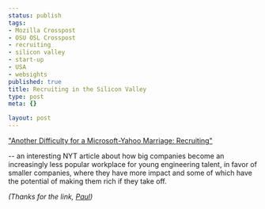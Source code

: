 ```yaml
--- 
status: publish
tags: 
- Mozilla Crosspost
- OSU OSL Crosspost
- recruiting
- silicon valley
- start-up
- USA
- websights
published: true
title: Recruiting in the Silicon Valley
type: post
meta: {}

layout: post
---
```

<a href="http://www.nytimes.com/2008/02/04/technology/04talent.html?_r=1&pagewanted=all&oref=slogin">"Another Difficulty for a Microsoft-Yahoo Marriage: Recruiting"</a>

-- an interesting NYT article about how big companies become an increasingly less popular workplace for young engineering talent, in favor of smaller companies, where they have more impact and some of which have the potential of making them rich if they take off.

<em>(Thanks for the link, <a href="http://www.numenity.org/">Paul</a>)</em>
